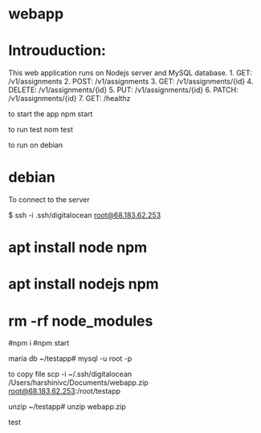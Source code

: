 # webapp



# Introuduction:
This web application runs on Nodejs server and MySQL database.
    1. GET: /v1/assignments
    2. POST: /v1/assignments
    3. GET: /v1/assignments/{id}
    4. DELETE: /v1/assignments/{id}
    5. PUT: /v1/assignments/{id}
    6. PATCH: /v1/assignments/{id}
    7. GET: /healthz

to start the app 
npm start

to run test
nom test

to run on debian


# debian

To connect to the server 

$ ssh -i .ssh/digitalocean root@68.183.62.253

# apt install node npm
# apt install nodejs npm
# rm -rf node_modules
#npm i
#npm start


maria db
~/testapp# mysql -u root -p

to copy file 
scp -i ~/.ssh/digitalocean /Users/harshinivc/Documents/webapp.zip root@68.183.62.253:/root/testapp

unzip
~/testapp# unzip webapp.zip 



test




